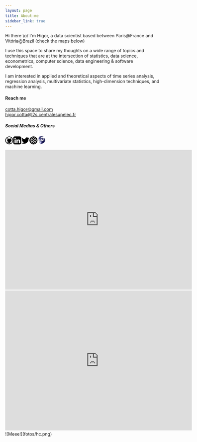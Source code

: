 ```yaml
---
layout: page
title: About:me
sidebar_link: true
---
```



Hi there \o/ I'm Higor, a data scientist based between Paris@France and Vitória@Brazil (check the maps below)

I use this space to share my thoughts on a wide range of topics and techniques that are at the intersection of statistics, data science, econometrics, computer science, data engineering & software development.

I am interested in applied and theoretical aspects of time series analysis, regression analysis, multivariate statistics, high-dimension techniques, and machine learning.

#### Reach me
cotta.higor@gmail.com<br>
higor.cotta@l2s.centralesupelec.fr

##### Social Medias & Others
<a class="icon" style="display:inline" href="https://github.com/{{ site.github_username }}"><img src="fotos/github.png"/></a><a class="icon" style="display:inline" href="https://linkedin.com/in/{{ site.linkedin }}"><img src="fotos/linkedin.png"/></a><a style="display:inline" href="https://twitter.com/{{ site.twitter }}"><img style="display:inline" src="fotos/twitter.png"/></a><a style="display:inline" href="https://scholar.google.fr/citations?user=aBOtZjIAAAAJ"><img style="display:inline" src="fotos/gs.png"/></a><a style="display:inline" href="http://lattes.cnpq.br/2488791027245465"><img width="28" height="28" src="fotos/lattes.jpeg"/></a>

<iframe src="https://www.google.com/maps/embed?pb=!1m18!1m12!1m3!1d100785.12347671446!2d-40.351233426616844!3d-20.274323631798925!2m3!1f0!2f0!3f0!3m2!1i1024!2i768!4f13.1!3m3!1m2!1s0xb83d5d85374ee9%3A0x97595e7ea70ed809!2sVitoria%2C+Vit%C3%B3ria+-+State+of+Esp%C3%ADrito+Santo!5e1!3m2!1sen!2sbr!4v1561314105163!5m2!1sen!2sbr&zoom=12" width="600" height="450" frameborder="0" style="border:0" allowfullscreen></iframe>
<iframe src="https://www.google.com/maps/embed?pb=!1m18!1m12!1m3!1d66973.74636324089!2d2.1236517396700556!3d48.71089149490838!2m3!1f0!2f0!3f0!3m2!1i1024!2i768!4f13.1!3m3!1m2!1s0x47e67f5ab9b602a9%3A0x7cfcf25a43cab9eb!2sCentraleSup%C3%A9lec+-+Campus+Gif!5e1!3m2!1sen!2sbr!4v1561314151388!5m2!1sen!2sbr&z=10" width="600" height="450" frameborder="0" style="border:0" allowfullscreen></iframe>
![Meee!](fotos/hc.png)